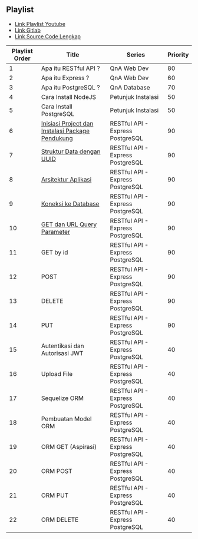 ## Playlist

- [Link Playlist Youtube](https://www.youtube.com/playlist?list=PLBbyS6tq6KRS_tpteqiOdnuOvgfXNjDbQ)
- [Link Gitlab](https://gitlab.com/marchgis/march-ed/2022/series/restful-api-express-js-postgresql)
- [Link Source Code Lengkap](https://gitlab.com/marchgis/march-ed/2022/series/restful-api-express-js-postgresql/-/tree/main/completed)

Playlist Order | Title | Series | Priority
--- | --- | --- | ---
1 | Apa itu RESTful API ? | QnA Web Dev | 80
2 | Apa itu Express ? | QnA Web Dev | 60 
3 | Apa itu PostgreSQL ? | QnA Database | 70 
4 | Cara Install NodeJS | Petunjuk Instalasi | 50 
5 | Cara Install PostgreSQL | Petunjuk Instalasi | 50 
6 | [Inisiasi Project dan Instalasi Package Pendukung](https://youtu.be/xIBXRPfMUCg) | RESTful API - Express PostgreSQL | 90 
7 | [Struktur Data dengan UUID](https://www.youtube.com/watch?v=WIt0vsztR3I) | RESTful API - Express PostgreSQL | 90 
8 | [Arsitektur Aplikasi](https://www.youtube.com/watch?v=cPpKR45z58s) | RESTful API - Express PostgreSQL | 90 
9 | [Koneksi ke Database](https://youtu.be/Qbata_QpQqM) | RESTful API - Express PostgreSQL | 90 
10 | [GET dan URL Query Parameter](https://youtu.be/f_y8-72dYg4) | RESTful API - Express PostgreSQL | 90 
11 | GET by id | RESTful API - Express PostgreSQL | 90 
12 | POST | RESTful API - Express PostgreSQL | 90 
13 | DELETE | RESTful API - Express PostgreSQL | 90 
14 | PUT | RESTful API - Express PostgreSQL | 90 
15 | Autentikasi dan Autorisasi JWT | RESTful API - Express PostgreSQL | 40
16 | Upload File | RESTful API - Express PostgreSQL | 40
17 | Sequelize ORM | RESTful API - Express PostgreSQL | 40
18 | Pembuatan Model ORM | RESTful API - Express PostgreSQL | 40
19 | ORM GET (Aspirasi) | RESTful API - Express PostgreSQL | 40
20 | ORM POST | RESTful API - Express PostgreSQL | 40
21 | ORM PUT | RESTful API - Express PostgreSQL | 40
22 | ORM DELETE | RESTful API - Express PostgreSQL | 40
